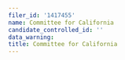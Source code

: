 ```yaml
---
filer_id: '1417455'
name: Committee for California
candidate_controlled_id: ''
data_warning:
title: Committee for California
---
```

